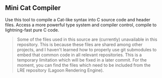 
## Mini Cat Compiler

Use this tool to compile a Cat-like syntax into C source code and header files.
Access a more powerful type system and compiler control, compile to lightning-fast pure C code.

> Some of the files used in this source are (currently) unavailable in this repository. This is because these files are shared among other projects, and I haven't learned how to properly use git submodules to embed that common code in all relevant repositories. This is a temporary limitation which will be fixed in a later commit. For the moment, you can find the files which need to be included from the LRE repository (Lagoon Rendering Engine).
